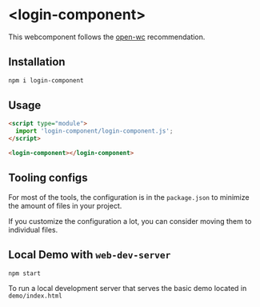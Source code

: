 # \<login-component>

This webcomponent follows the [open-wc](https://github.com/open-wc/open-wc) recommendation.

## Installation

```bash
npm i login-component
```

## Usage

```html
<script type="module">
  import 'login-component/login-component.js';
</script>

<login-component></login-component>
```



## Tooling configs

For most of the tools, the configuration is in the `package.json` to minimize the amount of files in your project.

If you customize the configuration a lot, you can consider moving them to individual files.

## Local Demo with `web-dev-server`

```bash
npm start
```

To run a local development server that serves the basic demo located in `demo/index.html`

